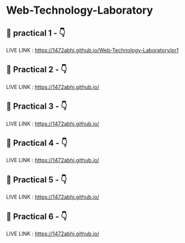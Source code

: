 
# Web-Technology-Laboratory
## 🔗 practical 1 -   👇 

LIVE LINK : https://1472abhi.github.io/Web-Technology-Laboratory/pr1

## 🔗 Practical 2 -   👇

LIVE LINK : https://1472abhi.github.io/

## 🔗 Practical 3 -   👇
LIVE LINK : https://1472abhi.github.io/

## 🔗 Practical 4 -   👇
LIVE LINK : https://1472abhi.github.io/

## 🔗 Practical 5 -   👇
LIVE LINK : https://1472abhi.github.io/

## 🔗 Practical 6 -   👇
LIVE LINK : https://1472abhi.github.io/
